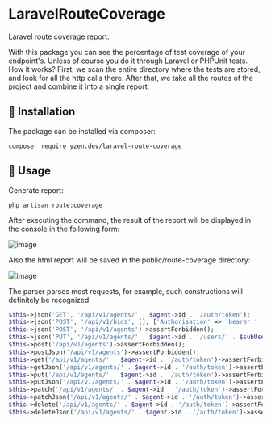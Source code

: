 # LaravelRouteCoverage

Laravel route coverage report.

With this package you can see the percentage of test coverage of your endpoint's. Unless of course you do it through Laravel or PHPUnit tests.
How it works?
First, we scan the entire directory where the tests are stored, and look for all the http calls there. After that, we take all the routes of the project and combine it into a single report. 

## :scroll: **Installation**
The package can be installed via composer:
```
composer require yzen.dev/laravel-route-coverage
```

## :scroll: **Usage**

Generate report:
```
php artisan route:coverage
```
After executing the command, the result of the report will be displayed in the console in the following form:

![image](https://user-images.githubusercontent.com/24630195/122606099-1369ee00-d081-11eb-9577-a4a1a4a503bb.png)


Also the html report will be saved in the public/route-coverage directory:

![image](https://user-images.githubusercontent.com/24630195/122606142-2250a080-d081-11eb-9950-0ed795d9c7b8.png)


The parser parses most requests, for example, such constructions will definitely be recognized

```php
$this->json('GET', '/api/v1/agents/' . $agent->id . '/auth/token');
$this->json('POST', '/api/v1/bids', [], ['Authorisation' => 'bearer ' . $response['data']['token']]);
$this->json('POST', '/api/v1/agents')->assertForbidden();
$this->json('PUT', '/api/v1/agents/' . $agent->id . '/users/' . $subUser->id . '/blocked')
$this->post('/api/v1/agents')->assertForbidden();
$this->postJson('/api/v1/agents')->assertForbidden();
$this->get('/api/v1/agents/' . $agent->id . '/auth/token')->assertForbidden();
$this->getJson('/api/v1/agents/' . $agent->id . '/auth/token')->assertForbidden();
$this->put('/api/v1/agents/' . $agent->id . '/auth/token')->assertForbidden();
$this->putJson('/api/v1/agents/' . $agent->id . '/auth/token')->assertForbidden();
$this->patch('/api/v1/agents/' . $agent->id . '/auth/token')->assertForbidden();
$this->patchJson('/api/v1/agents/' . $agent->id . '/auth/token')->assertForbidden();
$this->delete('/api/v1/agents/' . $agent->id . '/auth/token')->assertForbidden();
$this->deleteJson('/api/v1/agents/' . $agent->id . '/auth/token')->assertForbidden();
```
